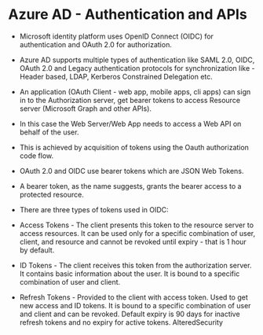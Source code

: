 # Azure AD - Authentication and APIs

-  Microsoft identity platform uses OpenID Connect (OIDC) for authentication and OAuth 2.0 for authorization.
-  Azure AD supports multiple types of authentication like SAML 2.0, OIDC, OAuth 2.0 and Legacy authentication protocols for synchronization like - Header based, LDAP, Kerberos Constrained Delegation etc.
-  An application (OAuth Client - web app, mobile apps, cli apps) can sign in to the Authorization server, get bearer tokens to access Resource server (Microsoft Graph and other APIs).


-   In this case the Web Server/Web App needs to access a Web API on behalf of the user.
-   This is achieved by acquisition of tokens using the Oauth authorization code flow.


-   OAuth 2.0 and OIDC use bearer tokens which are JSON Web Tokens.
-   A bearer token, as the name suggests, grants the bearer access to a protected resource.
-   There are three types of tokens used in OIDC:
  - Access Tokens - The client presents this token to the resource server to access resources.
It can be used only for a specific combination of user, client, and resource and cannot be
revoked until expiry - that is 1 hour by default.
  - ID Tokens - The client receives this token from the authorization server. It contains basic information about the user. It is bound to a specific combination of user and client.
  - Refresh Tokens - Provided to the client with access token. Used to get new access and ID tokens. It is bound to a specific combination of user and client and can be revoked. Default expiry is 90 days for inactive refresh tokens and no expiry for active tokens.
AlteredSecurity
